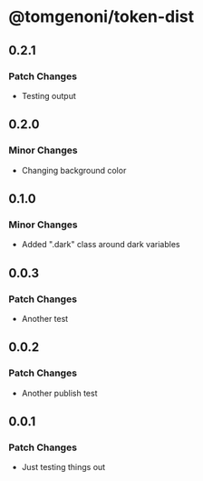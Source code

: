 # @tomgenoni/token-dist

## 0.2.1

### Patch Changes

- Testing output

## 0.2.0

### Minor Changes

- Changing background color

## 0.1.0

### Minor Changes

- Added ".dark" class around dark variables

## 0.0.3

### Patch Changes

- Another test

## 0.0.2

### Patch Changes

- Another publish test

## 0.0.1

### Patch Changes

- Just testing things out
